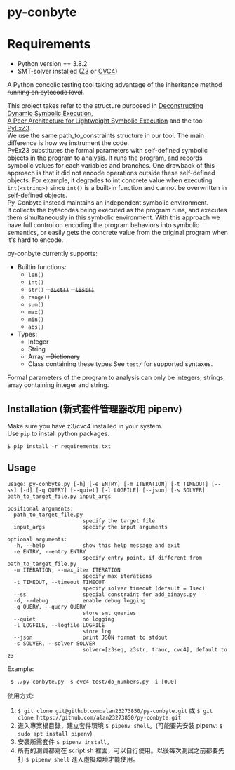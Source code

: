 # py-conbyte 

# Requirements
- Python version == 3.8.2
- SMT-solver installed ([Z3](https://github.com/Z3Prover/z3) or [CVC4](https://github.com/CVC4/CVC4)) 

A Python concolic testing tool taking advantage of the inheritance method ~~running on bytecode level~~.

This project takes refer to the structure purposed in 
[Deconstructing Dynamic Symbolic Execution](http://research.microsoft.com/apps/pubs/?id=233035),  
[A Peer Architecture for Lightweight Symbolic Execution](http://hoheinzollern.files.wordpress.com/2008/04/seer1.pdf)
and the tool [PyExZ3](https://github.com/GroundPound/PyExZ3).   
We use the same path_to_constraints structure in our tool.
The main difference is how we instrument the code.   
PyExZ3 substitutes the formal parameters with self-defined symbolic objects
in the program to analysis. It runs the program, and records symbolic values 
for each variables and branches. One drawback of this approach is that
it did not encode operations outside these self-defined objects. For example, it
degrades to int concrete value when executing `int(<string>)` since `int()` is a
built-in function and cannot be overwritten in self-defined objects.   
Py-Conbyte instead maintains an independent symbolic environment.   
It collects the bytecodes being executed as the program runs, and
executes them simultaneously in this symbolic environment. With this approach
we have full control on encoding the program behaviors into symbolic semantics,
or easily gets the concrete value from the original program when it's hard 
to encode.



py-conbyte currently supports:
- Builtin functions: 
  - `len()`
  - `int()`
  - `str()`
  ~~- `dict()`~~
  ~~- `list()`~~
  - `range()`
  - `sum()`
  - `max()`
  - `min()`
  - `abs()`
- Types: 
  - Integer
  - String
  - Array
  ~~- Dictionary~~
  - Class containing these types
See `test/` for supported syntaxes.   

Formal parameters of the program to analysis can only be integers,
strings, array containing integer and string.

## Installation (新式套件管理器改用 pipenv)
Make sure you have z3/cvc4 installed in your system.   
Use `pip` to install python packages.
```
$ pip install -r requirements.txt
```

## Usage
```
usage: py-conbyte.py [-h] [-e ENTRY] [-m ITERATION] [-t TIMEOUT] [--ss] [-d] [-q QUERY] [--quiet] [-l LOGFILE] [--json] [-s SOLVER] path_to_target_file.py input_args

positional arguments:
  path_to_target_file.py
                        specify the target file
  input_args            specify the input arguments

optional arguments:
  -h, --help            show this help message and exit
  -e ENTRY, --entry ENTRY
                        specify entry point, if different from path_to_target_file.py
  -m ITERATION, --max_iter ITERATION
                        specify max iterations
  -t TIMEOUT, --timeout TIMEOUT
                        specify solver timeout (default = 1sec)
  --ss                  special constraint for add_binays.py
  -d, --debug           enable debug logging
  -q QUERY, --query QUERY
                        store smt queries
  --quiet               no logging
  -l LOGFILE, --logfile LOGFILE
                        store log
  --json                print JSON format to stdout
  -s SOLVER, --solver SOLVER
                        solver=[z3seq, z3str, trauc, cvc4], default to z3
```

Example:
```
 $ ./py-conbyte.py -s cvc4 test/do_numbers.py -i [0,0]
```

使用方式:
1. `$ git clone git@github.com:alan23273850/py-conbyte.git` 或 `$ git clone https://github.com/alan23273850/py-conbyte.git`
2. 進入專案根目錄，建立套件環境 `$ pipenv shell`。(可能要先安裝 pipenv: `$ sudo apt install pipenv`)
3. 安裝所需套件 `$ pipenv install`。
4. 所有的測資都寫在 script.sh 裡面，可以自行使用。以後每次測試之前都要先打 `$ pipenv shell` 進入虛擬環境才能使用。
